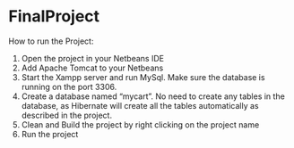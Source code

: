 # FinalProject

How to run the Project:
1.	Open the project in your Netbeans IDE
2.	Add Apache Tomcat to your Netbeans
3.	Start the Xampp server and run MySql. Make sure the database is running on the port 3306.
4.	Create a database named “mycart”. No need to create any tables in the database, as Hibernate will create all the tables automatically as described in the project.
5.	Clean and Build the project by right clicking on the project name
6.	Run the project
